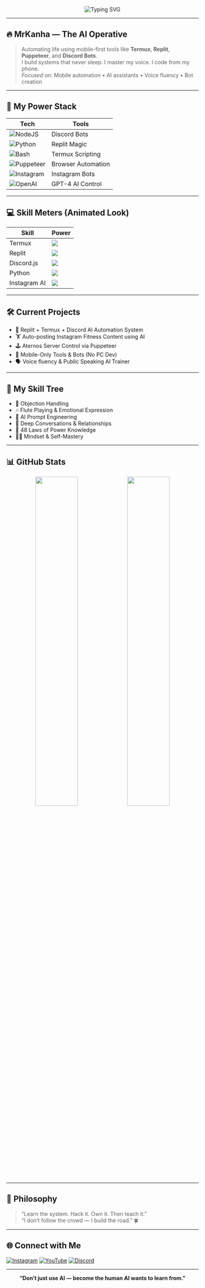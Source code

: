 <!-- Animated Banner -->
<p align="center">
  <img src="https://readme-typing-svg.herokuapp.com?font=Fira+Code&duration=3000&pause=1000&color=F70000&center=true&vCenter=true&width=800&lines=Hey!+I'm+Kanha+%F0%9F%91%8B;Tech+Wizard+%7C+Voice+Hacker+%7C+AI+Automator;Building+with+Replit+%2B+Termux+like+a+Beast!;Welcome+to+My+World+%F0%9F%9A%80" alt="Typing SVG" />
</p>

---

## 🔥 MrKanha — The AI Operative

> Automating life using mobile-first tools like **Termux**, **Replit**, **Puppeteer**, and **Discord Bots**.  
> I build systems that never sleep. I master my voice. I code from my phone.  
> _Focused on:_ Mobile automation • AI assistants • Voice fluency • Bot creation

---

## 🧠 My Power Stack

| Tech | Tools |
|------|-------|
| ![NodeJS](https://img.shields.io/badge/Node.js-339933?style=flat&logo=nodedotjs&logoColor=white) | Discord Bots |
| ![Python](https://img.shields.io/badge/Python-3776AB?style=flat&logo=python&logoColor=white) | Replit Magic |
| ![Bash](https://img.shields.io/badge/Bash-121011?style=flat&logo=gnu-bash&logoColor=white) | Termux Scripting |
| ![Puppeteer](https://img.shields.io/badge/Puppeteer-40B5A4?style=flat&logo=puppeteer&logoColor=white) | Browser Automation |
| ![Instagram](https://img.shields.io/badge/Instagrapi-FF2D55?style=flat&logo=instagram&logoColor=white) | Instagram Bots |
| ![OpenAI](https://img.shields.io/badge/OpenAI-412991?style=flat&logo=openai&logoColor=white) | GPT-4 AI Control |

---

## 💻 Skill Meters (Animated Look)

| Skill | Power |
|-------|-------|
| Termux | ![](https://progress-bar.dev/80/?title=mastery&width=200&color=green) |
| Replit | ![](https://progress-bar.dev/90/?title=dev%20flow&width=200&color=green) |
| Discord.js | ![](https://progress-bar.dev/75/?title=bot%20logic&width=200&color=blue) |
| Python | ![](https://progress-bar.dev/60/?title=scripting&width=200&color=orange) |
| Instagram AI | ![](https://progress-bar.dev/70/?title=automation&width=200&color=pink) |

---

## 🛠️ Current Projects

- 🧩 Replit + Termux + Discord AI Automation System  
- 🏋️ Auto-posting Instagram Fitness Content using AI  
- 🕹️ Aternos Server Control via Puppeteer  
- 📱 Mobile-Only Tools & Bots (No PC Dev)  
- 🗣️ Voice fluency & Public Speaking AI Trainer

---

## 🧬 My Skill Tree

- 🎯 Objection Handling  
- 🎶 Flute Playing & Emotional Expression  
- 🚀 AI Prompt Engineering  
- 💞 Deep Conversations & Relationships  
- 🧱 48 Laws of Power Knowledge  
- 🧘‍♂️ Mindset & Self-Mastery

---

## 📊 GitHub Stats

<p align="center">
  <img src="https://github-readme-stats.vercel.app/api?username=mrkanhusir8&show_icons=true&theme=radical&hide_border=true" width="47%"/>
  <img src="https://github-readme-streak-stats.herokuapp.com/?user=mrkanhusir8&theme=radical&hide_border=true" width="47%"/>
</p>

---

## 🧠 Philosophy

> “Learn the system. Hack it. Own it. Then teach it.”  
> “I don’t follow the crowd — I build the road.” 🍀

---

## 🌐 Connect with Me

[![Instagram](https://img.shields.io/badge/@mrkanhusir8-E4405F?style=for-the-badge&logo=instagram&logoColor=white)](https://instagram.com/mrkanhusir8)
[![YouTube](https://img.shields.io/badge/YOUTUBE-FF0000?style=for-the-badge&logo=youtube&logoColor=white)](https://youtube.com/@yourchannel)
[![Discord](https://img.shields.io/badge/DISCORD-5865F2?style=for-the-badge&logo=discord&logoColor=white)](https://discord.gg/yourinvite)

---

<p align="center">
  <strong>“Don’t just use AI — become the human AI wants to learn from.”</strong>
</p>
